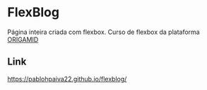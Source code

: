 # FlexBlog
Página inteira criada com flexbox. Curso de flexbox da plataforma [ORIGAMID](https://www.origamid.com/)

## Link
https://pablohpaiva22.github.io/flexblog/
